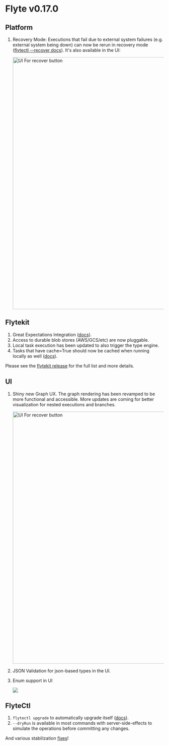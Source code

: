# Flyte v0.17.0

## Platform
1. Recovery Mode: Executions that fail due to external system failures (e.g. external system being down) can now be rerun in recovery mode ([flytectl --recover docs](https://docs.flyte.org/projects/flytectl/en/latest/gen/flytectl_create_execution.html)). It's also available in the UI:

   <img src="https://i.imgur.com/hYYzkLK.png" alt="UI For recover button" width="800"/>

## Flytekit
1. Great Expectations Integration ([docs](https://docs.flyte.org/projects/cookbook/en/latest/auto/integrations/flytekit_plugins/greatexpectations/index.html#great-expectations)).
1. Access to durable blob stores (AWS/GCS/etc) are now pluggable.
1. Local task execution has been updated to also trigger the type engine.
1. Tasks that have cache=True should now be cached when running locally as well ([docs](https://docs.flyte.org/projects/cookbook/en/latest/auto/core/flyte_basics/task_cache.html#how-local-caching-works)).

Please see the [flytekit release](https://github.com/flyteorg/flytekit/releases/tag/v0.22.0) for the full list and more details.

## UI
1. Shiny new Graph UX. The graph rendering has been revamped to be more functional and accessible. More updates are coming for better visualization for nested executions and branches.

   <img src="https://i.imgur.com/HTfuios.png" alt="UI For recover button" width="800"/>
1. JSON Validation for json-based types in the UI.
1. Enum support in UI

   ![](https://i.imgur.com/9bFZlei.png)


## FlyteCtl
1. `flytectl upgrade` to automatically upgrade itself ([docs](https://docs.flyte.org/projects/flytectl/en/latest/gen/flytectl_upgrade.html)).
1. `--dryRun` is available in most commands with server-side-effects to simulate the operations before committing any changes.

And various stabilization [fixes](https://github.com/flyteorg/flyte/milestone/17?closed=1)!
